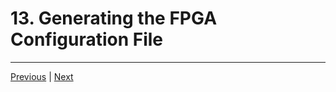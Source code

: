 # 13. Generating the FPGA Configuration File

---

[Previous](./12_Working-with-Block-Designs-in-Vivado.md) | [Next](./14_Programming-Your-Development-Board.md)